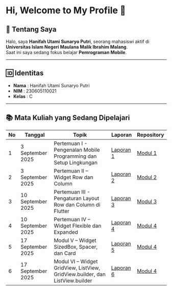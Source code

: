 # Hi, Welcome to My Profile 👋

## 👩 Tentang Saya
Halo, saya **Hanifah Utami Sunaryo Putri**, seorang mahasiswi aktif di **Universitas Islam Negeri Maulana Malik Ibrahim Malang**.  
Saat ini saya sedang fokus belajar **Pemrograman Mobile**.

---

## 🆔 Identitas
- **Nama** : Hanifah Utami Sunaryo Putri  
- **NIM** : 230605110021  
- **Kelas** : C  

---

## 📚 Mata Kuliah yang Sedang Dipelajari
| No | Tanggal          | Topik                                     | Laporan   | Repository |
|----|------------------|-------------------------------------------|-----------|------------|
| 1  | 3 September 2025 | Pertemuan I - Pengenalan Mobile Programming dan Setup Lingkungan    | [Laporan 1](https://docs.google.com/document/d/12arj9jfeEkxrdKmFwC59nV3P4B2v8n3EPrshqCxSekk/edit?pli=1&tab=t.0) | [Modul 1](https://github.com/hanifahifa/PRAKTIKUM_MOBILE/tree/modul-1) |
| 2 | 3 September 2025 | Pertemuan II – Widget Row dan Column | [Laporan 2](https://docs.google.com/document/d/12arj9jfeEkxrdKmFwC59nV3P4B2v8n3EPrshqCxSekk/edit?pli=1&tab=t.m4wj8fkg5kax) | [Modul 2](https://github.com/hanifahifa/PRAKTIKUM_MOBILE/tree/modul-2) |
| 3  | 10 September 2025 | Pertemuan III - Pengaturan Layout Row dan Column di Flutter | [Laporan 3](https://docs.google.com/document/d/12arj9jfeEkxrdKmFwC59nV3P4B2v8n3EPrshqCxSekk/edit?pli=1&tab=t.p4zvsjz5hc40) | [Modul 3](https://github.com/hanifahifa/PRAKTIKUM_MOBILE/tree/modul-3) |
| 4  | 10 September 2025 | Pertemuan IV – Widget Flexible dan Expanded | [Laporan 4](https://docs.google.com/document/d/12arj9jfeEkxrdKmFwC59nV3P4B2v8n3EPrshqCxSekk/edit?pli=1&tab=t.5os6dzski54d) | [Modul 4](https://github.com/hanifahifa/PRAKTIKUM_MOBILE/tree/modul-4) |
| 5  | 17 September 2025 | Modul V – Widget SizedBox, Spacer, dan Card | [Laporan 5]() | [Modul 4](https://github.com/hanifahifa/PRAKTIKUM_MOBILE/tree/modul-5) |
| 6  | 17 September 2025 | Modul VI – Widget GridView, ListView, GridView.builder, dan ListView.builder | [Laporan 6](https://docs.google.com/document/d/12arj9jfeEkxrdKmFwC59nV3P4B2v8n3EPrshqCxSekk/edit?tab=t.7y5w32agxumt) | [Modul 4](https://github.com/hanifahifa/PRAKTIKUM_MOBILE/tree/modul-6) |

